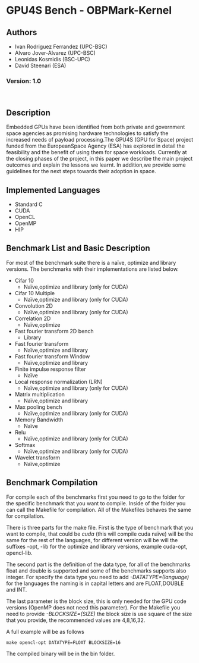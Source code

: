 # **GPU4S Bench - OBPMark-Kernel**

## **Authors**
- Ivan Rodriguez Ferrandez (UPC-BSC)
- Alvaro Jover-Alvarez (UPC-BSC)
- Leonidas Kosmidis (BSC-UPC)
- David Steenari (ESA)

### **Version: 1.0**  

<br/>

## **Description**
Embedded  GPUs  have  been  identified  from  both private  and  government  space  agencies  as  promising  hardware technologies to satisfy the increased needs of payload processing.The GPU4S (GPU for Space) project funded from the EuropeanSpace  Agency  (ESA)  has  explored  in  detail  the  feasibility  and the  benefit  of  using  them  for  space  workloads.  Currently  at  the closing phases of the project, in this paper we describe the main project outcomes and explain the lessons we learnt. In addition,we  provide  some  guidelines  for  the  next  steps  towards  their adoption  in  space.


## **Implemented Languages**
- Standard C
- CUDA
- OpenCL
- OpenMP
- HIP
  
## **Benchmark List and Basic Description**

For most of the benchmark suite there is a naïve, optimize and library versions. The benchmarks with their implementations are listed below.
- Cifar 10
  - Naïve,optimize and library (only for CUDA)
- Cifar 10 Multiple
  - Naïve,optimize and library (only for CUDA)
- Convolution 2D
  - Naïve,optimize and library (only for CUDA)
- Correlation 2D
  - Naïve,optimize
- Fast fourier transform 2D bench
  - Library
- Fast fourier transform
  - Naïve,optimize and library 
- Fast fourier transform Window
  - Naïve,optimize and library
- Finite impulse response filter
  - Naïve
- Local response normalization (LRN)
  - Naïve,optimize and library (only for CUDA)
- Matrix multiplication
  - Naïve,optimize and library
- Max pooling bench
  - Naïve,optimize and library (only for CUDA)
- Memory Bandwidth 
  - Naïve
- Relu
  - Naïve,optimize and library (only for CUDA)
- Softmax
  - Naïve,optimize and library (only for CUDA)
- Wavelet transform
  - Naïve,optimize


## **Benchmark Compilation**
For compile each of the benchmarks first you need to go to the folder for the specific benchmark that you want to compile.
Inside of the folder you can call the Makefile for compilation. All of the Makefiles behaves the same for compilation. 

There is three parts for the make file. 
First is the type of benchmark that you want to compile, that could be *cuda* (this will compile cuda naïve) will be the same for the rest of the languages, for different version will be will the suffixes -opt, -lib for the optimize and library versions, example cuda-opt, opencl-lib.

The second part is the definition of the data type, for all of the benchmarks float and double is supported and some of the benchmarks supports also integer. For specify the data type you need to add *-DATATYPE=(language)* for the languages the naming is in capital letters and are FLOAT,DOUBLE and INT. 

The last parameter is the block size, this is only needed for the GPU code versions (OpenMP does not need this parameter). For the Makefile you need to provide *-BLOCKSIZE=(SIZE)* the block size is use square of the size that you provide, the recommended values are 4,8,16,32.

A full example will be as follows

``` make opencl-opt DATATYPE=FLOAT BLOCKSIZE=16 ```

The compiled binary will be in the bin folder.

